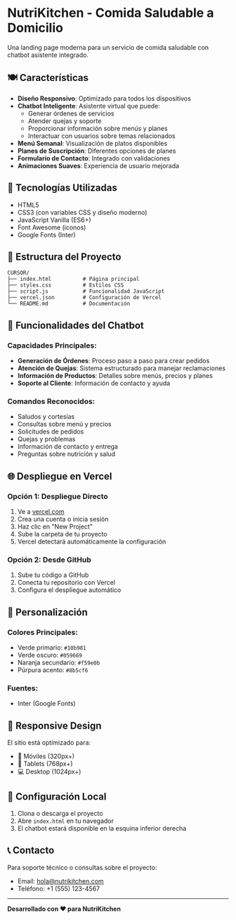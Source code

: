 # NutriKitchen - Comida Saludable a Domicilio

Una landing page moderna para un servicio de comida saludable con chatbot asistente integrado.

## 🍽️ Características

- **Diseño Responsivo**: Optimizado para todos los dispositivos
- **Chatbot Inteligente**: Asistente virtual que puede:
  - Generar órdenes de servicios
  - Atender quejas y soporte
  - Proporcionar información sobre menús y planes
  - Interactuar con usuarios sobre temas relacionados
- **Menú Semanal**: Visualización de platos disponibles
- **Planes de Suscripción**: Diferentes opciones de planes
- **Formulario de Contacto**: Integrado con validaciones
- **Animaciones Suaves**: Experiencia de usuario mejorada

## 🚀 Tecnologías Utilizadas

- HTML5
- CSS3 (con variables CSS y diseño moderno)
- JavaScript Vanilla (ES6+)
- Font Awesome (iconos)
- Google Fonts (Inter)

## 📁 Estructura del Proyecto

```
CURSOR/
├── index.html          # Página principal
├── styles.css          # Estilos CSS
├── script.js           # Funcionalidad JavaScript
├── vercel.json         # Configuración de Vercel
└── README.md           # Documentación
```

## 🤖 Funcionalidades del Chatbot

### Capacidades Principales:
- **Generación de Órdenes**: Proceso paso a paso para crear pedidos
- **Atención de Quejas**: Sistema estructurado para manejar reclamaciones
- **Información de Productos**: Detalles sobre menús, precios y planes
- **Soporte al Cliente**: Información de contacto y ayuda

### Comandos Reconocidos:
- Saludos y cortesías
- Consultas sobre menú y precios
- Solicitudes de pedidos
- Quejas y problemas
- Información de contacto y entrega
- Preguntas sobre nutrición y salud

## 🌐 Despliegue en Vercel

### Opción 1: Despliegue Directo
1. Ve a [vercel.com](https://vercel.com)
2. Crea una cuenta o inicia sesión
3. Haz clic en "New Project"
4. Sube la carpeta de tu proyecto
5. Vercel detectará automáticamente la configuración

### Opción 2: Desde GitHub
1. Sube tu código a GitHub
2. Conecta tu repositorio con Vercel
3. Configura el despliegue automático

## 🎨 Personalización

### Colores Principales:
- Verde primario: `#10b981`
- Verde oscuro: `#059669`
- Naranja secundario: `#f59e0b`
- Púrpura acento: `#8b5cf6`

### Fuentes:
- Inter (Google Fonts)

## 📱 Responsive Design

El sitio está optimizado para:
- 📱 Móviles (320px+)
- 📱 Tablets (768px+)
- 💻 Desktop (1024px+)

## 🔧 Configuración Local

1. Clona o descarga el proyecto
2. Abre `index.html` en tu navegador
3. El chatbot estará disponible en la esquina inferior derecha

## 📞 Contacto

Para soporte técnico o consultas sobre el proyecto:
- Email: hola@nutrikitchen.com
- Teléfono: +1 (555) 123-4567

---

**Desarrollado con ❤️ para NutriKitchen** 